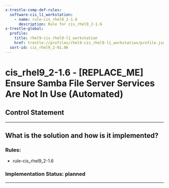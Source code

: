 ```yaml
---
x-trestle-comp-def-rules:
  software-cis_l1_workstation:
    - name: rule-cis_rhel9_2-1.6
      description: Rule for cis_rhel9_2-1.6
x-trestle-global:
  profile:
    title: rhel9-cis_rhel9-l1_workstation
    href: trestle://profiles/rhel9-cis_rhel9-l1_workstation/profile.json
  sort-id: cis_rhel9_2-01.06
---
```


# cis_rhel9_2-1.6 - \[REPLACE_ME\] Ensure Samba File Server Services Are Not In Use (Automated)

## Control Statement

______________________________________________________________________

## What is the solution and how is it implemented?

<!-- For implementation status enter one of: implemented, partial, planned, alternative, not-applicable -->

<!-- Note that the list of rules under ### Rules: is read-only and changes will not be captured after assembly to JSON -->

<!-- Add control implementation description here for control: cis_rhel9_2-1.6 -->

### Rules:

  - rule-cis_rhel9_2-1.6

### Implementation Status: planned

______________________________________________________________________
